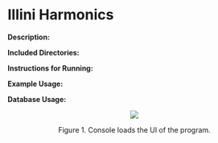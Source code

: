 # Illini Harmonics

**Description:**


**Included Directories:**


**Instructions for Running:**


**Example Usage:**


**Database Usage:**

<p align="center">
  <img src="https://github.com/PaulJablonski/Resume-Projects/assets/148725115/acb139b5-3f96-49e7-83ec-9d7da181c736">
</p>

<p align="center">  
  Figure 1. Console loads the UI of the program.
</p>
